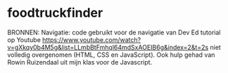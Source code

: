 # foodtruckfinder

BRONNEN:
Navigatie: code gebruikt voor de navigatie van Dev Ed tutorial op Youtube https://www.youtube.com/watch?v=gXkqy0b4M5g&list=LLmbBtFmhql64mdSxAOEIB6g&index=2&t=2s niet volledig overgenomen (HTML, CSS en JavaScript). Ook hulp gehad van Rowin Ruizendaal uit mijn klas voor de Javascript.
